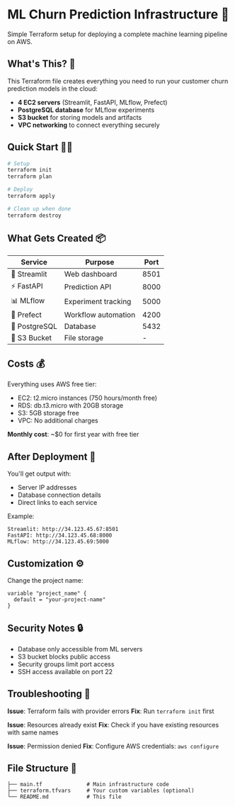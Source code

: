 # ML Churn Prediction Infrastructure 🚀

Simple Terraform setup for deploying a complete machine learning pipeline on AWS.

## What's This? 🤔

This Terraform file creates everything you need to run your customer churn prediction models in the cloud:

- **4 EC2 servers** (Streamlit, FastAPI, MLflow, Prefect)
- **PostgreSQL database** for MLflow experiments
- **S3 bucket** for storing models and artifacts
- **VPC networking** to connect everything securely

## Quick Start 🏃‍♂️

```bash
# Setup
terraform init
terraform plan

# Deploy
terraform apply

# Clean up when done
terraform destroy
```

## What Gets Created 📦

| Service | Purpose | Port |
|---------|---------|------|
| 🎨 Streamlit | Web dashboard | 8501 |
| ⚡ FastAPI | Prediction API | 8000 |
| 📊 MLflow | Experiment tracking | 5000 |
| 🔄 Prefect | Workflow automation | 4200 |
| 🐘 PostgreSQL | Database | 5432 |
| 📁 S3 Bucket | File storage | - |

## Costs 💰

Everything uses AWS free tier:
- EC2: t2.micro instances (750 hours/month free)
- RDS: db.t3.micro with 20GB storage
- S3: 5GB storage free
- VPC: No additional charges

**Monthly cost**: ~$0 for first year with free tier

## After Deployment 🎉

You'll get output with:
- Server IP addresses
- Database connection details
- Direct links to each service

Example:
```
Streamlit: http://34.123.45.67:8501
FastAPI: http://34.123.45.68:8000
MLflow: http://34.123.45.69:5000
```

## Customization ⚙️

Change the project name:
```hcl
variable "project_name" {
  default = "your-project-name"
}
```

## Security Notes 🔒

- Database only accessible from ML servers
- S3 bucket blocks public access
- Security groups limit port access
- SSH access available on port 22

## Troubleshooting 🔧

**Issue**: Terraform fails with provider errors
**Fix**: Run `terraform init` first

**Issue**: Resources already exist
**Fix**: Check if you have existing resources with same names

**Issue**: Permission denied
**Fix**: Configure AWS credentials: `aws configure`

## File Structure 📁

```
├── main.tf              # Main infrastructure code
├── terraform.tfvars     # Your custom variables (optional)
└── README.md            # This file
```
